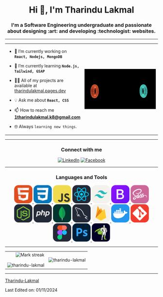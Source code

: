 <h1 align="center">Hi 👋, I'm Tharindu Lakmal</h1>
<h3 align="center">I'm a Software Engineering undergraduate and passionate about designing :art: and developing :technologist: websites.</h3>

---

<!-- table -->
<p align="center">

<table align="center">
<tr border="none">
<td width="50%" align="left"> 

  - 🔭 I’m currently working on **`React, Nodejs, MongoDB`**
  
  - :pushpin: I’m currently learning **`Node.js, Tailwind, GSAP`**
  
  - 👨‍💻 All of my projects are available at [tharindulakmal.pages.dev](https://tharindulakmal.pages.dev/)
    
  - :bulb: Ask me about **`React, CSS`**
    
  - 📫 How to reach me **1tharindulakmal.k8@gmail.com**
    
  -  :nerd_face: Always `learning new things`.
    
</td>
<td width="50%" align="center">
  <a target="_blank" align="center">
    <img align="right" top="500" alt="GIF" src="https://github.com/Tharindu-Lakmal/Tharindu-Lakmal/blob/main/animation/Background_Motion%201.gif" width="500">
  </a>
</td>
</tr>
</table>

</p>
<!-- table -->

---

<!--
<h3 align="center">Connect with me</h3>
<p align="center">
  <a href="https://linkedin.com/in/tharindu lakmal" target="_blank">
    <img align="center" src="https://github.com/Tharindu-Lakmal/Tharindu-Lakmal/blob/main/icons/LinkedIn.svg"   alt="tharindu lakmal" height="60" width="60" />
  </a>
  <a href="https://fb.com/tharindu lakmal" target="_blank">
    <img align="center" src="https://github.com/Tharindu-Lakmal/Tharindu-Lakmal/blob/main/icons/facebook.svg" alt="tharindu lakmal" height="60" width="60" />
  </a>
</p>
-->

<h3 align="center">Connect with me</h3>
<p align="center">
  <a href="https://www.linkedin.com/in/tharindulakmal99" target="_blank"><img src="https://img.shields.io/badge/LinkedIn-%230077B5.svg?&style=flat-square&logo=linkedin&logoColor=white" alt="LinkedIn"></a>
  <a href="https://www.facebook.com/tharindulakmal99" target="_blank"><img src="https://img.shields.io/badge/Facebook-%231877F2.svg?&style=flat-square&logo=facebook&logoColor=white" alt="Facebook"></a>
</p>

---

<h3 align="center">Languages and Tools</h3>
<p align="center"> 
  <a href="https://www.w3.org/html/" target="_blank" rel="noreferrer"> 
    <img src="https://github.com/Tharindu-Lakmal/Tharindu-Lakmal/blob/main/icons/HTML.svg" alt="html5" width="60" height="60"/> 
  </a> 
  <a href="https://www.w3schools.com/css/" target="_blank" rel="noreferrer"> 
    <img src="https://github.com/Tharindu-Lakmal/Tharindu-Lakmal/blob/main/icons/CSS.svg" alt="css3" width="60" height="60"/> 
  </a> 
  <a href="https://developer.mozilla.org/en-US/docs/Web/JavaScript" target="_blank" rel="noreferrer"> 
    <img src="https://github.com/Tharindu-Lakmal/Tharindu-Lakmal/blob/main/icons/JavaScript.svg" alt="javascript" width="60" height="60"/> 
  </a>  
  <a href="https://reactjs.org/" target="_blank" rel="noreferrer"> 
    <img src="https://github.com/Tharindu-Lakmal/Tharindu-Lakmal/blob/main/icons/React-Dark.svg" alt="react" width="60" height="60"/> 
  </a>  
  <a href="https://tailwindcss.com/" target="_blank" rel="noreferrer"> 
    <img src="https://github.com/Tharindu-Lakmal/Tharindu-Lakmal/blob/main/icons/TailwindCSS-Light.svg" alt="tailwind" width="60" height="60"/> 
  </a> 
  <a href="https://getbootstrap.com" target="_blank" rel="noreferrer"> 
    <img src="https://github.com/Tharindu-Lakmal/Tharindu-Lakmal/blob/main/icons/Bootstrap.svg" alt="bootstrap" width="60" height="60"/> 
  </a> 
  <a href="https://sass-lang.com" target="_blank" rel="noreferrer"> 
    <img src="https://github.com/Tharindu-Lakmal/Tharindu-Lakmal/blob/main/icons/Sass.svg" alt="sass" width="60" height="60"/> 
  </a> 
  <a href="https://nodejs.org" target="_blank" rel="noreferrer"> 
    <img src="https://github.com/Tharindu-Lakmal/Tharindu-Lakmal/blob/main/icons/NodeJS-Dark.svg" alt="nodejs" width="60" height="60"/> 
  </a>  
  <a href="https://www.php.net" target="_blank" rel="noreferrer"> 
    <img src="https://github.com/Tharindu-Lakmal/Tharindu-Lakmal/blob/main/icons/PHP-Dark.svg" alt="php" width="60" height="60"/> 
  </a>
  <a href="https://www.mongodb.com/" target="_blank" rel="noreferrer"> 
    <img src="https://github.com/Tharindu-Lakmal/Tharindu-Lakmal/blob/main/icons/MongoDB.svg" alt="mongodb" width="60" height="60"/> 
  </a> 
  <a href="https://www.mysql.com/" target="_blank" rel="noreferrer"> 
    <img src="https://github.com/Tharindu-Lakmal/Tharindu-Lakmal/blob/main/icons/MySQL-Dark.svg" alt="mysql" width="60" height="60"/> 
  </a>
  <a href="https://firebase.google.com/" target="_blank" rel="noreferrer"> 
    <img src="https://github.com/Tharindu-Lakmal/Tharindu-Lakmal/blob/main/icons/Firebase-Light.svg" alt="firebase" width="60" height="60"/> 
  </a> 
  <a href="https://www.docker.com/" target="_blank" rel="noreferrer"> 
    <img src="https://github.com/Tharindu-Lakmal/Tharindu-Lakmal/blob/main/icons/Docker.svg" alt="docker" width="60" height="60"/> 
  </a> 
  <a href="https://git-scm.com/" target="_blank" rel="noreferrer"> 
    <img src="https://github.com/Tharindu-Lakmal/Tharindu-Lakmal/blob/main/icons/Git.svg" alt="git" width="60" height="60"/> 
  </a>
  <a href="https://www.figma.com/" target="_blank" rel="noreferrer"> 
    <img src="https://github.com/Tharindu-Lakmal/Tharindu-Lakmal/blob/main/icons/Figma-Dark.svg" alt="figma" width="60" height="60"/> 
  </a> 
  <a href="https://www.photoshop.com/en" target="_blank" rel="noreferrer"> 
    <img src="https://github.com/Tharindu-Lakmal/Tharindu-Lakmal/blob/main/icons/Photoshop.svg" alt="photoshop" width="60" height="60"/> 
  </a>
  <a href="https://www.photoshop.com/en" target="_blank" rel="noreferrer"> 
    <img src="https://github.com/Tharindu-Lakmal/Tharindu-Lakmal/blob/main/icons/gsap-greensock_dark.svg" alt="photoshop" width="60" height="60"/> 
  </a>
</p>

---

<!--- stats & Trophy (start) -->
<p align="center">
  <!--- stats (start) -->
<table align="center">
<tr border="none">
<td width="50%" align="center">
  <img align="right"  title="🔥 Get streak stats for your profile at git.io/streak-stats" alt="Mark streak" src="https://github-readme-streak-stats.herokuapp.com/?user=tharindu-lakmal&theme=codeSTACKr&hide_border=false" />
  <br></br>
  <img align="left" src="https://github-readme-stats.vercel.app/api?username=tharindu-lakmal&theme=codeSTACKr&show_icons=true" alt="tharindu-lakmal" />
</td>

<td width="50%" align="center">
  <img align="right" src="https://github-readme-stats.vercel.app/api/top-langs/?username=tharindu-lakmal&theme=codeSTACKr&exclude_repo=github-readme-stats,anuraghazra.github.io" alt="tharindu-lakmal" />
  </td>
</tr>
</table>

<!--profile visit count
<div align="center">
  
[![](https://visitcount.itsvg.in/api?id=tharindu-lakmal&icon=3&color=6)](https://visitcount.itsvg.in)
  
</div>
-->

------


[Tharindu-Lakmal](https://github.com/Tharindu-Lakmal)

Last Edited on: 01/11/2024




